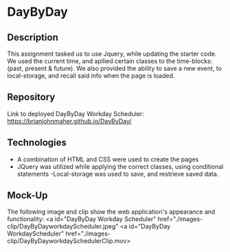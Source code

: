 # DayByDay

## Description

This assignment tasked us to use Jquery, while updating the starter code.  We used the current time, and apllied certain classes to the time-blocks: (past, present & future). 
We also provided the ability to save a new event, to local-storage, and recall said info when the page is loaded.

## Repository

Link to deployed DayByDay Workday Scheduler: https://brianjohnmaher.github.io/DayByDay/

## Technologies

 - A combination of HTML and CSS were used to create the pages
 - JQuery was utilized while applying the correct classes, using conditional statements
 -Local-storage was used to save, and restrieve saved data.

## Mock-Up

The following image and clip show the web application's appearance and functionality:
<a id="DayByDay Workday Scheduler" href="./images-clip/DayByDayworkdayScheduler.jpeg"
<a id="DayByDay WorkdayScheduler" href="./images-clip/DayByDayworkdaySchedulerClip.mov>

